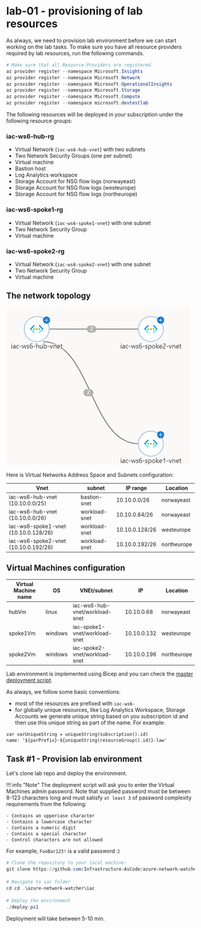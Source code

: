 # lab-01 - provisioning of lab resources

As always, we need to provision lab environment before we can start working on the lab tasks. To make sure you have all resource providers required by lab resources, run the following commands.  

```powershell
# Make sure that all Resource Providers are registered
az provider register --namespace Microsoft.Insights
az provider register --namespace Microsoft.Network
az provider register --namespace Microsoft.OperationalInsights
az provider register --namespace Microsoft.Storage
az provider register --namespace Microsoft.Compute
az provider register --namespace microsoft.devtestlab
```

The following resources will be deployed in your subscription under the following resource groups:

### iac-ws6-hub-rg
- Virtual Network (`iac-ws6-hub-vnet`) with two subnets
- Two Network Security Groups (one per subnet)
- Virtual machine
- Bastion host
- Log Analytics workspace
- Storage Account for NSG flow logs (norwayeast)
- Storage Account for NSG flow logs (westeurope)
- Storage Account for NSG flow logs (northeurope)

### iac-ws6-spoke1-rg
- Virtual Network (`iac-ws6-spoke1-vnet`) with one subnet
- Two Network Security Group 
- Virtual machine

### iac-ws6-spoke2-rg
- Virtual Network (`iac-ws6-spoke2-vnet`) with one subnet
- Two Network Security Group 
- Virtual machine

## The network topology

![01](../../assets/images/lab-01/hub-spoke.png)

Here is Virtual Networks Address Space and Subnets configuration:

| Vnet | subnet | IP range | Location |
|------|----------| --------|----------|
| iac-ws6-hub-vnet (10.10.0.0/25) | bastion-snet | 10.10.0.0/26 | norwayeast |
| iac-ws6-hub-vnet (10.10.0.0/26) | workload-snet | 10.10.0.64/26 | norwayeast |
| iac-ws6-spoke1-vnet (10.10.0.128/26) | workload-snet | 10.10.0.128/26 | westeurope |
| iac-ws6-spoke2-vnet (10.10.0.192/26) | workload-snet | 10.10.0.192/26 | northeurope |      

## Virtual Machines configuration
| Virtual Machine name | OS | VNEt/subnet  | IP | Location |
|----------------------|----|--------------|----|----------|
| hubVm | linux | iac-ws6-hub-vnet/workload-snet | 10.10.0.68 | norwayeast |
| spoke1Vm | windows | iac-spoke1-vnet/workload-snet | 10.10.0.132 | westeurope |
| spoke2Vm | windows | iac-spoke2-vnet/workload-snet | 10.10.0.196 | northeurope |


Lab environment is implemented using Bicep and you can check the [master deployment script](/iac/main.bicep).

As always, we follow some basic conventions:

- most of the resources are prefixed with `iac-ws6-`
- for globally unique resources, like Log Analytics Workspace, Storage Accounts we generate unique string based on you subscription id and then use this unique string as part of the name. For example: 

```bicep
var varUniqueString = uniqueString(subscription().id)
name: '${parPrefix}-${uniqueString(resourceGroup().id)}-law'
```

## Task #1 - Provision lab environment

Let's clone lab repo and deploy the environment.  

!!! info "Note"
    The deployment script will ask you to enter the Virtual Machines admin password. Note that supplied password must be between 8-123 characters long and must satisfy `at least 3` of password complexity requirements from the following:

    - Contains an uppercase character
    - Contains a lowercase character
    - Contains a numeric digit
    - Contains a special character
    - Control characters are not allowed

For example, `FooBar123!` is a valid password :)

```powershell
# Clone the repository to your local machine:
git clone https://github.com/Infrastructure-AsCode/azure-network-watcher

# Navigate to iac folder
cd cd .\azure-network-watcher\iac

# Deploy the environment
./deploy.ps1
```

Deployment will take between 5-10 min. 


